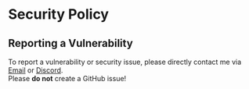 # Security Policy

## Reporting a Vulnerability
To report a vulnerability or security issue, please directly contact me via [Email](mailto:sven.fehler@web.de) or [Discord](https://discordapp.com/users/415597358752071693).  
Please **do not** create a GitHub issue!
